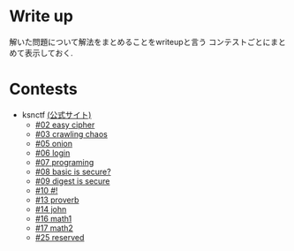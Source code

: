 # Write up

解いた問題について解法をまとめることをwriteupと言う
コンテストごとにまとめて表示しておく.

# Contests

- ksnctf [(公式サイト)](https://ksnctf.sweetduet.info)
    - [#02 easy cipher](writeup/ksnctf/02.md)
    - [#03 crawling chaos](writeup/ksnctf/03.md)
    - [#05 onion](writeup/ksnctf/05.md)
    - [#06 login](writeup/ksnctf/06.md)
    - [#07 programing](writeup/ksnctf/07.md)
    - [#08 basic is secure?](writeup/ksnctf/08.md)
    - [#09 digest is secure](writeup/ksnctf/09.md)
    - [#10 #!](writeup/ksnctf/10.md)
    - [#13 proverb](writeup/ksnctf/13.md)
    - [#14 john](writeup/ksnctf/14.md)
    - [#16 math1](writeup/ksnctf/16.md)
    - [#17 math2](writeup/ksnctf/17.md)
    - [#25 reserved](writeup/ksnctf/25.md)

